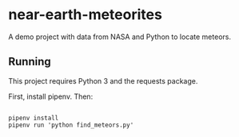 # near-earth-meteorites

A demo project with data from NASA and Python to locate meteors.

## Running

This project requires Python 3 and the requests package.

First, install pipenv. Then:

```

pipenv install
pipenv run 'python find_meteors.py'
```
